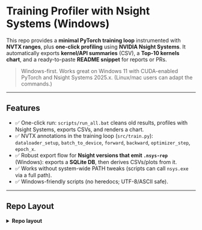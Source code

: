 ﻿# Training Profiler with Nsight Systems (Windows)

This repo provides a **minimal PyTorch training loop** instrumented with **NVTX ranges**, plus **one-click profiling** using **NVIDIA Nsight Systems**. It automatically exports **kernel/API summaries** (CSV), a **Top-10 kernels chart**, and a ready-to-paste **README snippet** for reports or PRs.

> Windows-first. Works great on Windows 11 with CUDA-enabled PyTorch and Nsight Systems 2025.x. (Linux/mac users can adapt the commands.)

---

## Features

- ✅ One-click run: `scripts/run_all.bat` cleans old results, profiles with Nsight Systems, exports CSVs, and renders a chart.
- ✅ NVTX annotations in the training loop (`src/train.py`): `dataloader_setup`, `batch_to_device`, `forward`, `backward`, `optimizer_step`, `epoch_x`.
- ✅ Robust export flow for **Nsight versions that emit `.nsys-rep`** (Windows): exports a **SQLite DB**, then derives CSVs/plots from it.
- ✅ Works without system-wide PATH tweaks (scripts can call `nsys.exe` via a full path).
- ✅ Windows-friendly scripts (no heredocs; UTF-8/ASCII safe).

---

## Repo Layout
<details>
  <summary><b>Repo layout</b></summary>

```text
training-profiler-nsight/
├─ src/
│  ├─ model.py
│  └─ train.py
├─ scripts/
│  ├─ run_all.bat
│  ├─ profile_nsys.bat
│  ├─ export_nsys_csv.bat
│  ├─ extract_from_sqlite.py
│  ├─ plot_top10.py
│  ├─ gen_readme_snippet.py
│  └─ clean_results.bat
├─ results/
│  ├─ nsys_report.nsys-rep
│  ├─ nsys_report.sqlite
│  └─ nsys_csv/
│     ├─ gpukernsum.csv
│     ├─ cudaapisum.csv
│     ├─ top10_kernels.png
│     └─ README_snippet.md
├─ requirements.txt
└─ README.md
</details> ```

---

## Prerequisites

- **NVIDIA GPU + driver** (GeForce/Studio). Check:
  ```powershell
  nvidia-smi
  Python 3.10+ (64-bit).
  CUDA-enabled PyTorch (cu12x or cu118 wheel):
  pip install torch torchvision torchaudio --index-url https://download.pytorch.org/whl/cu121
  Nsight Systems for Windows (tested with 2025.5.1). Verify: "C:\Program Files\NVIDIA Corporation\Nsight Systems 2025.5.1\target-windows-x64\nsys.exe" --version
  
  If nsys isn’t on PATH, the scripts call it via a full path—no global changes needed.

---
## Quick Start (Windows 11)

From the repo root in PowerShell:

# 1) Create & activate venv (first time)
python -m venv .venv
.\.venv\Scripts\Activate.ps1
python -m pip install --upgrade pip
pip install -r requirements.txt
# Install CUDA PyTorch if you haven't yet:
pip install torch torchvision torchaudio --index-url https://download.pytorch.org/whl/cu121

# 2) One-Click: Clean + Profile + Export
.\scripts\run_all.bat

What you’ll get:
   Trace: results/nsys_report.nsys-rep (open in Nsight Systems GUI)
   DB: results/nsys_report.sqlite
   CSVs: results/nsys_csv/gpukernsum.csv, results/nsys_csv/cudaapisum.csv
   Plot: results/nsys_csv/top10_kernels.png
   Snippet: results/nsys_csv/README_snippet.md (paste into this README)

If you want WDDM/CPU context-switch traces, start PowerShell as Administrator before running. Otherwise you’ll see warnings and those traces are skipped (harmless).

---

## Manual Run

# Activate venv
.\.venv\Scripts\Activate.ps1

# Profile (records .nsys-rep)
.\scripts\profile_nsys.bat

# Export: build SQLite, extract CSVs, and plot
.\scripts\export_nsys_csv.bat

Open the timeline in Nsight Systems GUI: File → Open… → results\nsys_report.nsys-rep

---

## Customizing the Workload

run_all.bat forwards extra flags to the Python training script (via profile_nsys.bat). Examples:
# Larger batch and sequence to stress kernels
.\scripts\run_all.bat --batch-size 128 --seq-len 256

# Two epochs with automatic mixed precision (AMP is on by default in the .bat)
.\scripts\run_all.bat --epochs 2

# Disable AMP (edit the profile script or pass a flag if your train.py supports it)
The training loop accepts:
--epochs
--batch-size
--seq-len
--d-model
--layers

---

## How It Works

src/train.py is a small Transformer-style model using NVTX ranges for the major phases.

profile_nsys.bat runs: nsys profile --trace=cuda,nvtx,cublas,wddm -o results\nsys_report python -u src\train.py ...

(Some Nsight versions require cuDNN capitalization; the script uses a compatible set.)

export_nsys_csv.bat calls nsys stats to create nsys_report.sqlite, then
scripts/extract_from_sqlite.py queries kernels & CUDA APIs tables (schema-agnostic) and
scripts/plot_top10.py renders a simple bar chart.

This flow is resilient across Windows Nsight releases that generate .nsys-rep and do not support --type=qdrep/--type=csv.

---

## Sample Results

## Nsight Systems profile - top kernels

![top kernels](results/nsys_csv/top10_kernels.png)

| # | Kernel | Total Time (arb) |
|---:|---|---:|
| 1 | `93` | 527645590 |
| 2 | `107` | 520464354 |
| 3 | `94` | 483739977 |
| 4 | `101` | 372325631 |
| 5 | `181` | 355743757 |
| 6 | `208` | 318446283 |
| 7 | `89` | 307545127 |
| 8 | `66` | 295595624 |
| 9 | `105` | 183200866 |
| 10 | `73` | 122692034 |

---

## Troubleshooting (Quick)

CUDA available: False in Python
You installed a CPU-only PyTorch. Reinstall a CUDA wheel (cu121/124/118) and confirm nvidia-smi works.

nsys not recognized
Keep the scripts’ full path to nsys.exe, or add its folder to PATH for the session: $env:Path += ';C:\Program Files\NVIDIA Corporation\Nsight Systems 2025.5.1\target-windows-x64'

Illegal --trace value osrt
That domain is Linux-only. The Windows script uses cuda,nvtx,cublas,wddm (and optional cuDNN with correct case).

No .qdrep created
On Windows, Nsight often emits .nsys-rep. Open it directly in the GUI; our exporter uses SQLite to derive CSVs.

Admin warnings about WDDM/CPU sampling
Start PowerShell “Run as administrator” to enable those traces, or ignore the warnings.

---

## Git Tips

Suggested .gitignore keeps large artifacts out of the repo:

__pycache__/
*.pyc
.venv/
.env/
results/*.nsys-rep
results/*.qdrep
results/*.sqlite
results/_stats_*.txt

Commit the CSVs and PNGs, not the large traces. Example:

git add README.md scripts src requirements.txt
git add results\nsys_csv\*.csv results\nsys_csv\top10_kernels.png
git commit -m "Nsight profile: CSVs + plot + scripts"

---

## License

MIT. See LICENSE.

---

## Acknowledgements

NVIDIA Nsight Systems

PyTorch team and contributors


---

## Troubleshooting

### CUDA is not used (`Using device: cpu` / `CUDA available: False`)
- Make sure `nvidia-smi` works (driver installed).
- Install a CUDA wheel:  
  `pip install torch torchvision torchaudio --index-url https://download.pytorch.org/whl/cu121`
- Ensure your venv is active when you run (`.\.venv\Scripts\Activate.ps1`).

### `nsys` not recognized
- Use the full path shown by your installation, e.g.:  
  `"C:\Program Files\NVIDIA Corporation\Nsight Systems 2025.5.1\target-windows-x64\nsys.exe"`
- Or add it to PATH for the current session:  
  `$env:Path += ';C:\Program Files\NVIDIA Corporation\Nsight Systems 2025.5.1\target-windows-x64'`

### `Illegal --trace argument 'osrt'`
- `osrt` is Linux. Use `cuda,nvtx,cublas,wddm` on Windows. `cuDNN` is optional and case-sensitive (`cuDNN`).

### Admin warnings: WDDM/context switches/CPU sampling disabled
- Run PowerShell **as Administrator** to enable them. Otherwise ignore.

### No `.qdrep` file, only `.nsys-rep`
- Windows Nsight often produces `.nsys-rep`. Open it directly in the GUI.
- Our exporter uses `nsys stats` to create `results/nsys_report.sqlite`, then extracts CSVs.

### `nsys export --type=csv|qdrep` unsupported
- Expected on some Windows builds. Use the provided exporter (SQLite + Python).

### CSV has a “Generating SQLite file …” line instead of data
- You redirected the wrong output. Re-run:

nsys stats results\nsys_report.nsys-rep
python scripts\extract_from_sqlite.py results\nsys_report.sqlite results\nsys_csv

### Batch file encoding prompts / garbled characters
- Save `.bat` files as **UTF-8** or **ANSI** and keep them ASCII-only (the repo scripts are).

### PowerShell heredoc errors with `python - <<PY`
- That’s a bash syntax. Use `python -c "..."` or a separate `.py` file in PowerShell.

---

## FAQ

**What does “perf” mean?**  
Short for **performance**—typically throughput/latency, utilization, or time-to-train.

**Why NVTX?**  
NVTX ranges label phases (forward/backward/optimizer), so Nsight timelines are readable and you can correlate kernels with model code.

**Can I profile larger models?**  
Yes—pass bigger `--batch-size`, `--seq-len`, `--d-model`, `--layers` to stress kernels, then re-run `scripts/run_all.bat`.

**Where do I see the full timeline?**  
Open `results/nsys_report.nsys-rep` in **Nsight Systems** GUI.

**How do I keep prior results?**  
Run `scripts/run_all.bat noclean` to skip the cleanup step.

**How do I add Nsight Compute?**  
You can add a `scripts/profile_ncu.bat` later to capture kernel metrics; it’s not required for this repo.